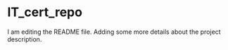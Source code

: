 # IT_cert_repo
I am editing the README file. Adding some more details about the project description.
